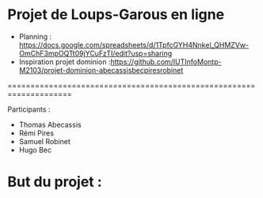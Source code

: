 # Projet de Loups-Garous en ligne

- Planning : https://docs.google.com/spreadsheets/d/1TpfcGYH4Nnkel_QHMZVw-OmChF3mpOQTt09jYCuFzTI/edit?usp=sharing
- Inspiration projet dominion :https://github.com/IUTInfoMontp-M2103/projet-dominion-abecassisbecpiresrobinet

====================================================================

Participants :
- Thomas Abecassis
- Rémi Pires
- Samuel Robinet
- Hugo Bec

# But du projet :
